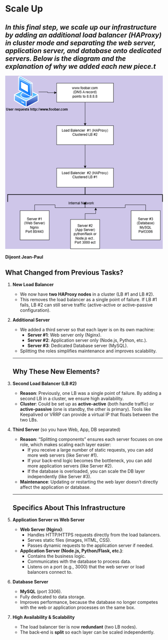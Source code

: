 # Scale Up

## *In this final step, we scale up our infrastructure by adding an additional load balancer (HAProxy) in cluster mode and separating the web server, application server, and database onto **dedicated servers**. Below is the diagram and the explanation of why we added each new piece.t*

![Scale Up](./images/Diagram_Tache3.png)

**Dijeont Jean-Paul**

## **What Changed from Previous Tasks?**

1. **New Load Balancer**  
   * We now have **two HAProxy nodes** in a cluster (LB \#1 and LB \#2).  
   * This removes the load balancer as a single point of failure. If LB \#1 fails, LB \#2 can still serve traffic (active-active or active-passive configuration).  
2. **Additional Server**  
   * We added a third server so that each layer is on its own machine:  
     * **Server \#1**: Web server only (Nginx).  
     * **Server \#2**: Application server only (Node.js, Python, etc.).  
     * **Server \#3**: Dedicated Database server (MySQL).  
   * Splitting the roles simplifies maintenance and improves scalability.

   ---

   ## **Why These New Elements?**

1. **Second Load Balancer (LB \#2)**  
   * **Reason**: Previously, one LB was a single point of failure. By adding a second LB in a cluster, we ensure high availability.  
   * **Cluster**: Could be set up as **active-active** (both handle traffic) or **active-passive** (one is standby, the other is primary). Tools like Keepalived or VRRP can provide a virtual IP that floats between the two LBs.  
2. **Third Server** (so you have Web, App, DB separated)  
   * **Reason**: “Splitting components” ensures each server focuses on one role, which makes scaling each layer easier:  
     * If you receive a large number of static requests, you can add more web servers (like Server \#1).  
     * If your back‐end logic becomes the bottleneck, you can add more application servers (like Server \#2).  
     * If the database is overloaded, you can scale the DB layer independently (like Server \#3).  
   * **Maintenance**: Updating or restarting the web layer doesn’t directly affect the application or database.

   ---

   ## **Specifics About This Infrastructure**

1. **Application Server vs Web Server**  
   * **Web Server (Nginx)**:  
     * Handles HTTP/HTTPS requests directly from the load balancers.  
     * Serves static files (images, HTML, CSS).  
     * Passes dynamic requests to the application server if needed.  
   * **Application Server (Node.js, Python/Flask, etc.)**:  
     * Contains the business logic.  
     * Communicates with the database to process data.  
     * Listens on a port (e.g., 3000\) that the web server or load balancers connect to.  
2. **Database Server**  
   * **MySQL** (port 3306).  
   * Fully dedicated to data storage.  
   * Improves performance, because the database no longer competes with the web or application processes on the same box.  
3. **High Availability & Scalability**  
   * The load balancer tier is now **redundant** (two LB nodes).  
   * The back‐end is **split** so each layer can be scaled independently.  
